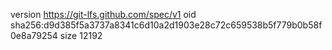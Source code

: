 version https://git-lfs.github.com/spec/v1
oid sha256:d9d385f5a3737a8341c6d10a2d1903e28c72c659538b5f779b0b58f0e8a79254
size 12192
